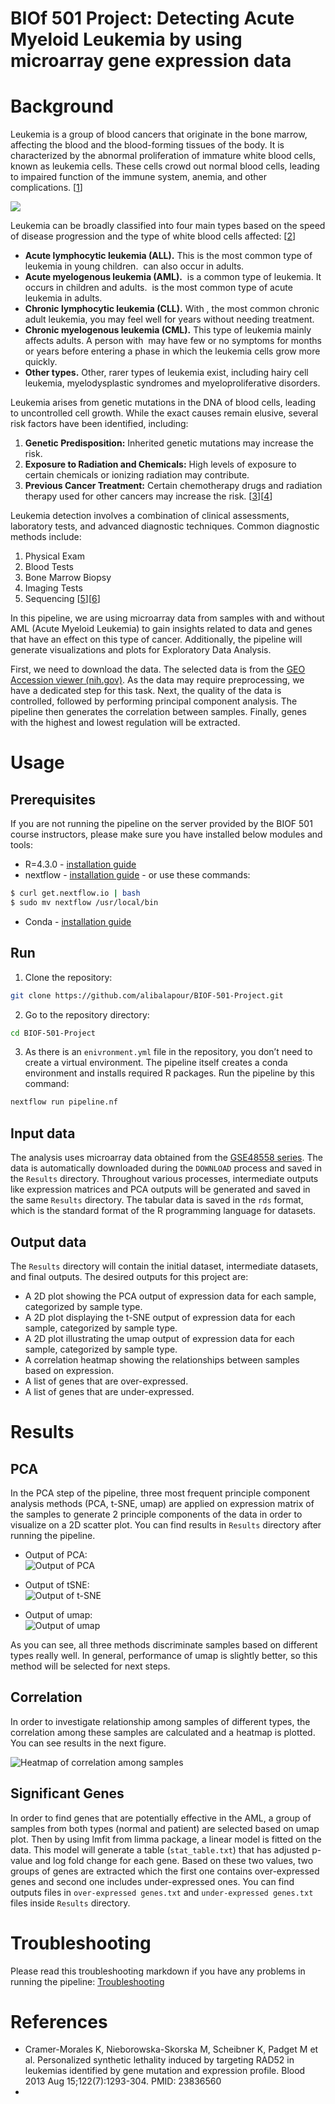 # BIOf 501 Project: Detecting Acute Myeloid Leukemia by using microarray gene expression data

# Background
Leukemia is a group of blood cancers that originate in the bone marrow, affecting the blood and the blood-forming tissues of the body. It is characterized by the abnormal proliferation of immature white blood cells, known as leukemia cells. These cells crowd out normal blood cells, leading to impaired function of the immune system, anemia, and other complications. [[1](https://www.cancer.org/cancer/leukemia.html)]


![](https://www.cancer.gov/sites/g/files/xnrzdm211/files/styles/cgov_panoramic/public/cgov_image/media_image/100/300/6/files/leukemia-aml-cells-article.jpg?h=b1660d00&itok=rY2mJHpW)

Leukemia can be broadly classified into four main types based on the speed of disease progression and the type of white blood cells affected: [[2](https://www.mayoclinic.org/diseases-conditions/leukemia/symptoms-causes/syc-20374373)]

- **Acute lymphocytic leukemia (ALL).** This is the most common type of leukemia in young children.  can also occur in adults.
- **Acute myelogenous leukemia (AML).**  is a common type of leukemia. It occurs in children and adults.  is the most common type of acute leukemia in adults.
- **Chronic lymphocytic leukemia (CLL).** With , the most common chronic adult leukemia, you may feel well for years without needing treatment.
- **Chronic myelogenous leukemia (CML).** This type of leukemia mainly affects adults. A person with  may have few or no symptoms for months or years before entering a phase in which the leukemia cells grow more quickly.
- **Other types.** Other, rarer types of leukemia exist, including hairy cell leukemia, myelodysplastic syndromes and myeloproliferative disorders.

Leukemia arises from genetic mutations in the DNA of blood cells, leading to uncontrolled cell growth. While the exact causes remain elusive, several risk factors have been identified, including:

1. **Genetic Predisposition:** Inherited genetic mutations may increase the risk.
2. **Exposure to Radiation and Chemicals:** High levels of exposure to certain chemicals or ionizing radiation may contribute.
3. **Previous Cancer Treatment:** Certain chemotherapy drugs and radiation therapy used for other cancers may increase the risk. [[3](https://pubmed.ncbi.nlm.nih.gov/29784935/)][[4](https://pubmed.ncbi.nlm.nih.gov/26465987/)]

Leukemia detection involves a combination of clinical assessments, laboratory tests, and advanced diagnostic techniques. Common diagnostic methods include:

1. Physical Exam
2. Blood Tests
3. Bone Marrow Biopsy
4. Imaging Tests
5. Sequencing [[5](https://www.pennmedicine.org/cancer/types-of-cancer/leukemia/diagnosis)][[6](https://www.ncbi.nlm.nih.gov/pmc/articles/PMC5569671/)]


In this pipeline, we are using microarray data from samples with and without AML (Acute Myeloid Leukemia) to gain insights related to data and genes that have an effect on this type of cancer. Additionally, the pipeline will generate visualizations and plots for Exploratory Data Analysis.

First, we need to download the data. The selected data is from the [GEO Accession viewer (nih.gov)](https://www.ncbi.nlm.nih.gov/geo/query/acc.cgi?acc=GSE48558). As the data may require preprocessing, we have a dedicated step for this task. Next, the quality of the data is controlled, followed by performing principal component analysis. The pipeline then generates the correlation between samples. Finally, genes with the highest and lowest regulation will be extracted.


# Usage

## Prerequisites

If you are not running the pipeline on the server provided by the BIOF 501 course instructors, please make sure you have installed below modules and tools:

- R=4.3.0 - [installation guide](https://cran.r-project.org/)
- nextflow - [installation guide](https://www.nextflow.io/docs/latest/getstarted.html) - or use these commands:

```bash
$ curl get.nextflow.io | bash
$ sudo mv nextflow /usr/local/bin
```

- Conda - [installation guide](https://docs.conda.io/projects/conda/en/latest/user-guide/install/macos.html)

## Run

1. Clone the repository:

```bash
git clone https://github.com/alibalapour/BIOF-501-Project.git
```

2. Go to the repository directory:

```bash
cd BIOF-501-Project
```

3. As there is an `enivronment.yml` file in the repository, you don’t need to create a virtual environment. The pipeline itself creates a conda environment and installs required R packages. Run the pipeline by this command:

```bash
nextflow run pipeline.nf
```

## Input data

The analysis uses microarray data obtained from the [GSE48558 series](https://www.ncbi.nlm.nih.gov/geo/query/acc.cgi?acc=GSE48558). The data is automatically downloaded during the `DOWNLOAD` process and saved in the `Results` directory. Throughout various processes, intermediate outputs like expression matrices and PCA outputs will be generated and saved in the same `Results` directory. The tabular data is saved in the `rds` format, which is the standard format of the R programming language for datasets.

## Output data

The `Results` directory will contain the initial dataset, intermediate datasets, and final outputs. The desired outputs for this project are:

- A 2D plot showing the PCA output of expression data for each sample, categorized by sample type.
- A 2D plot displaying the t-SNE output of expression data for each sample, categorized by sample type.
- A 2D plot illustrating the umap output of expression data for each sample, categorized by sample type.
- A correlation heatmap showing the relationships between samples based on expression.
- A list of genes that are over-expressed.
- A list of genes that are under-expressed.

# Results

## PCA

In the PCA step of the pipeline, three most frequent principle component analysis methods (PCA, t-SNE, umap) are applied on expression matrix of the samples to generate 2 principle components of the data in order to visualize on a 2D scatter plot. You can find results in `Results` directory after running the pipeline. 

- Output of PCA: \
![Output of PCA](figures/pca_scatter_plot.png)

- Output of tSNE: \
![Output of t-SNE](figures/tsne_scatter_plot.png)

- Output of umap: \
![Output of umap](figures/umap_scatter_plot.png)


As you can see, all three methods discriminate samples based on different types really well. In general, performance of umap is slightly better, so this method will be selected for next steps.

## Correlation

In order to investigate relationship among samples of different types, the correlation among these samples are calculated and a heatmap is plotted. You can see results in the next figure.


![Heatmap of correlation among samples](figures/heatmap.png)


## Significant Genes

In order to find genes that are potentially effective in the AML, a group of samples from both types (normal and patient) are selected based on umap plot. Then by using lmfit from limma package, a linear model is fitted on the data. This model will generate a table (`stat_table.txt`) that has adjusted p-value and log fold change for each gene. Based on these two values, two groups of genes are extracted which the first one contains over-expressed genes and second one includes under-expressed ones. You can find outputs files in `over-expressed genes.txt` and `under-expressed genes.txt` files inside `Results` directory.


# Troubleshooting
Please read this troubleshooting markdown if you have any problems in running the pipeline:
[Troubleshooting](troubleshooting.md)


# References
- Cramer-Morales K, Nieborowska-Skorska M, Scheibner K, Padget M et al. Personalized synthetic lethality induced by targeting RAD52 in leukemias identified by gene mutation and expression profile. Blood 2013 Aug 15;122(7):1293-304. PMID: 23836560
- 